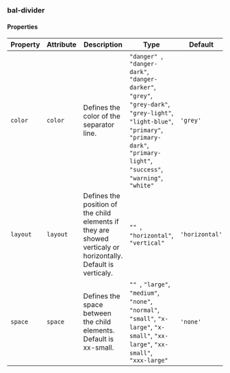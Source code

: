 ### bal-divider
 
#### Properties

| Property | Attribute | Description                                                                                                    | Type                                                                                                                                                                                                                   | Default        |
| -------- | --------- | -------------------------------------------------------------------------------------------------------------- | ---------------------------------------------------------------------------------------------------------------------------------------------------------------------------------------------------------------------- | -------------- |
| `color`  | `color`   | Defines the color of the separator line.                                                                       | `"danger" `, ` "danger-dark" `, ` "danger-darker" `, ` "grey" `, ` "grey-dark" `, ` "grey-light" `, ` "light-blue" `, ` "primary" `, ` "primary-dark" `, ` "primary-light" `, ` "success" `, ` "warning" `, ` "white"` | `'grey'`       |
| `layout` | `layout`  | Defines the position of the child elements if they are showed verticaly or horizontally. Default is verticaly. | `"" `, ` "horizontal" `, ` "vertical"`                                                                                                                                                                                 | `'horizontal'` |
| `space`  | `space`   | Defines the space between the child elements. Default is xx-small.                                             | `"" `, ` "large" `, ` "medium" `, ` "none" `, ` "normal" `, ` "small" `, ` "x-large" `, ` "x-small" `, ` "xx-large" `, ` "xx-small" `, ` "xxx-large"`                                                                  | `'none'`       |


 